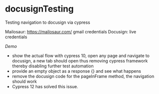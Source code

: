 # docusignTesting
Testing navigation to docusign via cypress


Mailosaur: https://mailosaur.com/ gmail credentials
Docusign: live credentials


*Demo*
- show the actual flow with cypress 10, open any page and navigate to docusign, a new tab should open thus 
removing cypress framework thereby disabling further test automation
- provide an empty object as a response {} and see what happens
- remove the docusign code for the pageInFrame method, the navigation should work
- Cypress 12 has solved this issue.